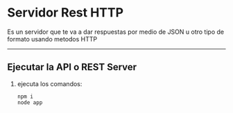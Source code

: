 # Servidor Rest HTTP

Es un servidor que te va a dar respuestas por medio de JSON u otro tipo de formato usando metodos HTTP

---

## Ejecutar la API o REST Server

1. ejecuta los comandos:

    ```
    npm i
    node app
    ```